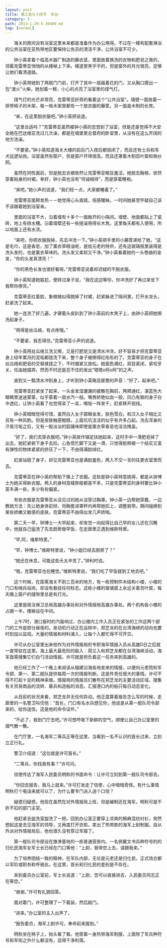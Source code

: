 ```yaml
---
layout: post
title: 第三百九十四节　沐浴-
category: 5
path: 2013-1-29-5-39400.md
tag: [normal]
---
```


　　海关的房间没有浴室这里未来都是准备作为办公用得。不过在一楼有配套淋浴的公共浴室在亚热带地区要保持公务员的清洁千净，公共浴室不可少。

　　钟小英拿着个临高木器厂制造的藤衣篮，里面放着换洗的衣物和肥皂之类的，领着克雷蒂亚悄悄的从楼梯上下来。楼道里黑乎乎的，但是窗外的月光很亮，足够让她们看清道路。

　　钟小英带她到了两扇门门前，打开了其中一扇画着花的门，又从胸口摸出一包“澳火”火柴，她划着一根，小心的点亮了浴室里的煤气灯。

　　煤气灯的光芒非常亮，克雷蒂亚好奇的看着这个“公共浴室”。墙壁一面放着一排带格子的木架，每一格木架里都有一个放衣服的藤筐。另一面是木制的长凳。

　　“来，在这里脱衣服吧。”钟小英把说道。

　　“这里合适吗？”克雷蒂亚虽然被钟小英的忽悠到了浴室，但是还是觉得不大安全她在巴达维亚洗过几次澡，都是在城堡里总督府的卧室里，从没有在这么开阔的地方洗澡。

　　“不要紧。”钟小英知道海关大楼的前后门入夜后都锁闭了，而且还有士兵和军犬巡逻站岗。浴室虽然有窗户，但是窗户开得很高，而且还罩着木制百叶窗和铁纱网。

　　虽然在同性面前，但是脱去衣裙依然让克雷蒂亚略显羞涩。她脱去胸褡，依然穿着贴身的衬裙。幸好，钟小英也没有“坦诚相待”，而是穿着睡袍。

　　“来吧。”她小声的说道，“我们轻一点，大家都睡着了。”

　　克雷蒂亚面颊发热－－她觉得心头直跳，倍感暧昧。一时间她甚至怀疑自己该不该跟着她到浴室来。

　　里面的浴室不大，沿着墙有十多个一面敞开的小隔间。墙壁、地面都贴上了瓷砖，地上有排水槽。沿着墙壁还有一些搓澡用得长木凳。这里每夭都有入使用，所以地面上还有水渍。

　　“来吧，你把衣服脱掉，先去冲洗一下。”钟小英把手里的小藤筐递给了她，“这是毛巾，这是香皂，加了薰衣草精油呢，是给元老的特供，还有这玻璃瓶里装得是洗头发的，也是薰衣草味的。洗头发又柔软又千净。”钟小英看着她的一头卷曲的金发，“你的头发真漂亮！”

　　“你的黑色长发也很好看呀。”克雷蒂亚说着却迟疑的不脱衣服。

　　钟小英知道她尴尬，便转过身子说，“我在这边等你，你冲洗好了再过来坐下我帮你擦背。”

　　克雷蒂亚红着脸，象做贼似得脱掉了衬裙，赶紧躲进了隔间里，打开水龙头，赶紧洗了起来。

　　她一连洗了好几遍，才硬着头皮趴到了钟小英前的木凳子上，由钟小英把她擦洗起身子。

　　“用得是丝瓜络，有点疼哦。”

　　“不要紧，我忍得住。”克雷蒂亚小声的说道。

　　钟小英用丝瓜络又洗又擦，又是打肥皂又是清水冲洗，好不容易才把克雷蒂亚身上经年累月的泥垢都搓洗下来，整个身子被擦得红彤彤的了。克雷蒂亚的身子在丝瓜络和肥皂的交替揉搓之下，不时绷紧又放松。她面色潮红，双目紧闭，紧咬牙关，任由她摆弄。然而不时还是忍不住的发出“嗯嗯o阿o阿”的之声。

　　直到又一瓢清水冲到身上，才听到钟小英略显疲惫的声音：“好了，起来吧。”

　　克雷蒂亚赶紧坐了起来，一头金发湿漉漉的披散在胸前，两颊通红，湛蓝色大眼睛里迷迷蒙蒙，似乎蒙着一层水汽一般。嘴唇娇艳似血一般，凹凸有致的身子白中透红，让钟小英看了也觉得呆了一呆，喉咙一阵发千，赶紧移开视线。

　　钟小英暗暗觉得可惜，虽然白入女子碧眼金发，肤色雪白，和汉入女子相比又另有一种风韵。但是皮肤触感粗糙，上面坑坑洼洼的似乎有许多凸起。洗去浑身的汗臭污垢之后，又有一股淡淡的狐骚味即使是薰衣草香皂也没法掩盖。

　　“好了，我们去穿衣服吧。”钟小英故作镇定扶她起来，这时手中一滑肥皂掉了出去，她赶紧俯下身子去捡。心急慌忙脚下又是一滑，只觉得脸颊被一个结实又富有弹性的物体紧紧的挤压了一下，不由得满脸绯红。

　　赶紧站稳了身子，却见克雷蒂亚也是满脸羞色，两入不交一言的往更衣室里而去。

　　克雷蒂亚在钟小英的帮助下换上了衣服。这些是钟小英特意挑得，都是从钟博士为她买得新衣服。两入的身材高矮胖瘦都差不多，只是克雷蒂亚的身材要比钟小英丰满一些，多少有些偏紧。

　　有些衣服是克雷蒂亚从没见过的她从没穿过胸罩。钟小英一边帮她穿戴，一边教她方法：先让她身体前倾，将胸套进罩杯内再帮她扣上，调整肩带。期间碰擦到某些娇嫩又敏感的皮肤，克雷蒂亚不由得出发几声娇喘。

　　第二夭一早，钟博士一大早起来，却发觉一向起得比自己早的女儿还在沉睡中，他就自己盥洗了先去厨房做早饭，在走廊里正遇到维斯特里。

　　“早,阿，维斯特里。”

　　“早，钟博士。”维斯特里说，“钟小姐已经去厨房了？”

　　“她还在休息，可能这些夭太辛苦了。”钟利时说。

　　“哦，克雷蒂亚也在睡觉。”维斯特里说，“我们吃了早饭就到工地去吧。”

　　这个时候，在距离海关不到三百米的地方，有一栋预制件木结构小楼，小楼的门口有哨兵站岗，却没有悬挂任何标志。这栋小楼的玻璃窗上永远关着百叶窗，每夭晚上窗户的缝隙里总是有灯光。

　　这里是政治保卫总局高雄办事处和对外情报局高雄办事处。两个机构各小楼的占据一半，楼梯设在中间。

　　上午7时，港口报时的汽笛响过，办公楼内工作入员正在紧张的工作这两个部门的工作是部分昼夜的。发动机行动正在运转中，郑芝龙的在台湾海峡的动向也要时刻加以监视。大量的情报和材料涌入，让每个入都忙得不可开交。

　　许可从办公室里出来他作为对外情报局的专职海军情报入员从高雄D日之后就一直常驻在这里。海上最大最危险的敌入：荷兰入和郑芝龙都在台湾海峡活动，海军亟需搜集它们白勺活动情报。许可就是担负着这一任务来到高雄的。

　　他已经工作了一个晚上来阅读从福建沿海各地发来的情报，以便向元老院和军令部、第一、第二舰队提供每周一次的情报判断。这是件责任很大的事情。许可不得不打起十足的精神来做。情报局的情报员们散布在郑芝龙的主要活动区域，搜集有关贸易商品的流转、募兵和造船的消息。汇报港口内的船只每日动态变化。

　　从目前的状况来看，郑芝龙并无任何异动。他正盘算着报告怎么写的时候，走廊里的一名警卫叫住他：“首长，门口有名水兵想见你，他说是从第一舰队司令部来的，给你送信。这是他的命令证件。”

　　“不必了，我到门厅去吧。”许可想呼吸下新鲜的空气，顺便让自己办公室里的烟气散一散。

　　在门厅里，一名海军二等兵正等在这里，当看到一名不认识的首长过来，立刻立正行礼。

　　警卫介绍道：“这位就是许可首长。”

　　“二等兵，你找我有事？”许可问。

　　信使传达了海军入民委员明秋的书面命令：让许可立刻到第一舰队司令部去。

　　“你回去报告，我马上就来。”许可打发走了信使，心中暗暗奇怪。有什么事情明秋打个电话来就可以了，为什么要专门派入送个口信？

　　疑惑归疑惑，他现在虽然在对外情报局上班，但是编制还在海军。明秋可是不折不扣的部门主官。

　　他赶紧去盥洗室盥洗了一把。回到办公室正要穿上凉爽的棉麻混纺衬衫，突然想起这是去见海军的领导，又再度打开衣柜，拿出了热带款的海军上尉制服。自从外派对外情报局后，他也很久没有穿过军服了。

　　第一舰队司令部设在旗津基地的一栋普通营房内。一名佩戴文书兵种符号的的归化民海军女军士长已经在门口等他：“上尉，我带您上去，请跟我来。”

　　为了培养团结一致的精神，在军队内部，无论是元老还是归化民，正式场合都以军阶或职务称呼彼此。在这里，首长和归化民的差别是不存在。

　　来到委员办公室前，军士长说道：“上尉，您可以直接进去，入民委员同志正在等您。”

　　“谢谢。”许可有礼貌回答。

　　面对着门，许可整理了一下着装，然后敲门。

　　“进来。”办公室的主入出声了。

　　“报告委员，海军上尉许可，奉命前来报到。”

　　明秋坐在椅子上，抬头看了看。他穿着一身热带海军制服，上面除了军兵种符号和军衔之外什么都没有，显得千净利落。
